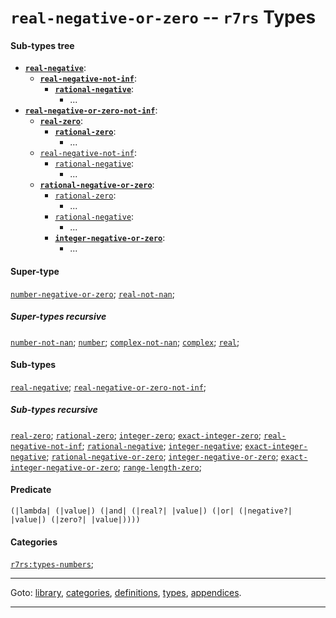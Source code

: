 

<a id='type__r7rs__real-negative-or-zero'></a>

# `real-negative-or-zero` -- `r7rs` Types


#### Sub-types tree

* **[`real-negative`](../../r7rs/types/real-negative.md#type__r7rs__real-negative)**:
  * **[`real-negative-not-inf`](../../r7rs/types/real-negative-not-inf.md#type__r7rs__real-negative-not-inf)**:
    * **[`rational-negative`](../../r7rs/types/rational-negative.md#type__r7rs__rational-negative)**:
      * ...
* **[`real-negative-or-zero-not-inf`](../../r7rs/types/real-negative-or-zero-not-inf.md#type__r7rs__real-negative-or-zero-not-inf)**:
  * **[`real-zero`](../../r7rs/types/real-zero.md#type__r7rs__real-zero)**:
    * **[`rational-zero`](../../r7rs/types/rational-zero.md#type__r7rs__rational-zero)**:
      * ...
  * [`real-negative-not-inf`](../../r7rs/types/real-negative-not-inf.md#type__r7rs__real-negative-not-inf):
    * [`rational-negative`](../../r7rs/types/rational-negative.md#type__r7rs__rational-negative):
      * ...
  * **[`rational-negative-or-zero`](../../r7rs/types/rational-negative-or-zero.md#type__r7rs__rational-negative-or-zero)**:
    * [`rational-zero`](../../r7rs/types/rational-zero.md#type__r7rs__rational-zero):
      * ...
    * [`rational-negative`](../../r7rs/types/rational-negative.md#type__r7rs__rational-negative):
      * ...
    * **[`integer-negative-or-zero`](../../r7rs/types/integer-negative-or-zero.md#type__r7rs__integer-negative-or-zero)**:
      * ...


#### Super-type

[`number-negative-or-zero`](../../r7rs/types/number-negative-or-zero.md#type__r7rs__number-negative-or-zero);
[`real-not-nan`](../../r7rs/types/real-not-nan.md#type__r7rs__real-not-nan);


##### Super-types recursive

[`number-not-nan`](../../r7rs/types/number-not-nan.md#type__r7rs__number-not-nan);
[`number`](../../r7rs/types/number.md#type__r7rs__number);
[`complex-not-nan`](../../r7rs/types/complex-not-nan.md#type__r7rs__complex-not-nan);
[`complex`](../../r7rs/types/complex.md#type__r7rs__complex);
[`real`](../../r7rs/types/real.md#type__r7rs__real);


#### Sub-types

[`real-negative`](../../r7rs/types/real-negative.md#type__r7rs__real-negative);
[`real-negative-or-zero-not-inf`](../../r7rs/types/real-negative-or-zero-not-inf.md#type__r7rs__real-negative-or-zero-not-inf);


##### Sub-types recursive

[`real-zero`](../../r7rs/types/real-zero.md#type__r7rs__real-zero);
[`rational-zero`](../../r7rs/types/rational-zero.md#type__r7rs__rational-zero);
[`integer-zero`](../../r7rs/types/integer-zero.md#type__r7rs__integer-zero);
[`exact-integer-zero`](../../r7rs/types/exact-integer-zero.md#type__r7rs__exact-integer-zero);
[`real-negative-not-inf`](../../r7rs/types/real-negative-not-inf.md#type__r7rs__real-negative-not-inf);
[`rational-negative`](../../r7rs/types/rational-negative.md#type__r7rs__rational-negative);
[`integer-negative`](../../r7rs/types/integer-negative.md#type__r7rs__integer-negative);
[`exact-integer-negative`](../../r7rs/types/exact-integer-negative.md#type__r7rs__exact-integer-negative);
[`rational-negative-or-zero`](../../r7rs/types/rational-negative-or-zero.md#type__r7rs__rational-negative-or-zero);
[`integer-negative-or-zero`](../../r7rs/types/integer-negative-or-zero.md#type__r7rs__integer-negative-or-zero);
[`exact-integer-negative-or-zero`](../../r7rs/types/exact-integer-negative-or-zero.md#type__r7rs__exact-integer-negative-or-zero);
[`range-length-zero`](../../r7rs/types/range-length-zero.md#type__r7rs__range-length-zero);


#### Predicate

```
(|lambda| (|value|) (|and| (|real?| |value|) (|or| (|negative?| |value|) (|zero?| |value|))))
```


#### Categories

[`r7rs:types-numbers`](../../r7rs/categories/r7rs_3a_types-numbers.md#category__r7rs__r7rs_3a_types-numbers);

----

Goto: [library](../../r7rs/_index.md#library__r7rs), [categories](../../r7rs/categories/_index.md#toc__r7rs__categories), [definitions](../../r7rs/definitions/_index.md#toc__r7rs__definitions), [types](../../r7rs/types/_index.md#toc__r7rs__types), [appendices](../../r7rs/appendices/_index.md#toc__r7rs__appendices).

----

